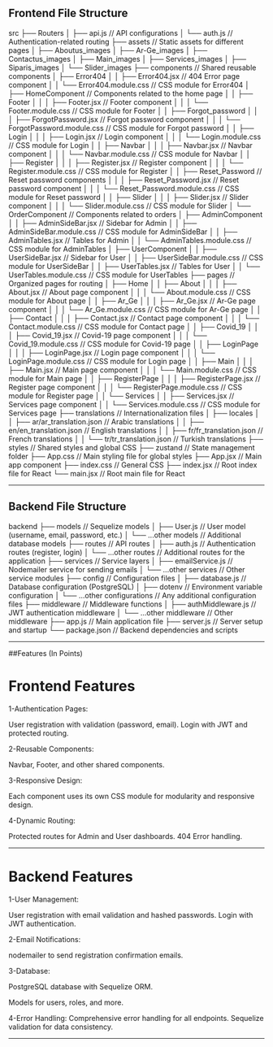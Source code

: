 ## Frontend File Structure

src
├── Routers
│   ├── api.js                        // API configurations
│   └── auth.js                       // Authentication-related routing
├── assets                            // Static assets for different pages
│   ├── Aboutus_images
│   ├── Ar-Ge_images
│   ├── Contactus_images
│   ├── Main_images
│   ├── Services_images
│   ├── Siparis_images
│   └── Slider_images
├── components                        // Shared reusable components
│   ├── Error404
│   │   ├── Error404.jsx              // 404 Error page component
│   │   └── Error404.module.css       // CSS module for Error404
│   ├── HomeComponent                 // Components related to the home page
│   │   ├── Footer
│   │   │   ├── Footer.jsx            // Footer component
│   │   │   └── Footer.module.css     // CSS module for Footer
│   │   ├── Forgot_password
│   │   │   ├── ForgotPassword.jsx    // Forgot password component
│   │   │   └── ForgotPassword.module.css  // CSS module for Forgot password
│   │   ├── Login
│   │   │   ├── Login.jsx             // Login component
│   │   │   └── Login.module.css      // CSS module for Login
│   │   ├── Navbar
│   │   │   ├── Navbar.jsx            // Navbar component
│   │   │   └── Navbar.module.css     // CSS module for Navbar
│   │   ├── Register
│   │   │   ├── Register.jsx          // Register component
│   │   │   └── Register.module.css   // CSS module for Register
│   │   ├── Reset_Password            // Reset password components
│   │   │   ├── Reset_Password.jsx    // Reset password component
│   │   │   └── Reset_Password.module.css // CSS module for Reset password
│   │   ├── Slider
│   │   │   ├── Slider.jsx            // Slider component
│   │   │   └── Slider.module.css     // CSS module for Slider
│   └── OrderComponent                // Components related to orders
│       ├── AdminComponent
│       │   ├── AdminSideBar.jsx      // Sidebar for Admin
│       │   ├── AdminSideBar.module.css  // CSS module for AdminSideBar
│       │   ├── AdminTables.jsx       // Tables for Admin
│       │   └── AdminTables.module.css   // CSS module for AdminTables
│       ├── UserComponent
│       │   ├── UserSideBar.jsx       // Sidebar for User
│       │   ├── UserSideBar.module.css   // CSS module for UserSideBar
│       │   ├── UserTables.jsx        // Tables for User
│       │   └── UserTables.module.css    // CSS module for UserTables
├── pages                             // Organized pages for routing
│   ├── Home
│   │   ├── About
│   │   │   ├── About.jsx             // About page component
│   │   │   └── About.module.css      // CSS module for About page
│   │   ├── Ar_Ge
│   │   │   ├── Ar_Ge.jsx             // Ar-Ge page component
│   │   │   └── Ar_Ge.module.css      // CSS module for Ar-Ge page
│   │   ├── Contact
│   │   │   ├── Contact.jsx           // Contact page component
│   │   │   └── Contact.module.css    // CSS module for Contact page
│   │   ├── Covid_19
│   │   │   ├── Covid_19.jsx          // Covid-19 page component
│   │   │   └── Covid_19.module.css   // CSS module for Covid-19 page
│   │   ├── LoginPage
│   │   │   ├── LoginPage.jsx         // Login page component
│   │   │   └── LoginPage.module.css  // CSS module for Login page
│   │   ├── Main
│   │   │   ├── Main.jsx              // Main page component
│   │   │   └── Main.module.css       // CSS module for Main page
│   │   ├── RegisterPage
│   │   │   ├── RegisterPage.jsx      // Register page component
│   │   │   └── RegisterPage.module.css // CSS module for Register page
│   │   └── Services
│   │       ├── Services.jsx          // Services page component
│   │       └── Services.module.css   // CSS module for Services page
├── translations                      // Internationalization files
│   ├── locales
│   │   ├── ar/ar_translation.json    // Arabic translations
│   │   ├── en/en_translation.json    // English translations
│   │   ├── fr/fr_translation.json    // French translations
│   │   └── tr/tr_translation.json    // Turkish translations
├── styles                            // Shared styles and global CSS
├── zustand                           // State management folder
├── App.css                           // Main styling file for global styles
├── App.jsx                           // Main app component
├── index.css                         // General CSS
├── index.jsx                         // Root index file for React
└── main.jsx                          // Root main file for React

--------

## Backend File Structure

backend
├── models                           // Sequelize models
│   ├── User.js                      // User model (username, email, password, etc.)
│   └── ...other models              // Additional database models
├── routes                           // API routes
│   ├── auth.js                      // Authentication routes (register, login)
│   └── ...other routes              // Additional routes for the application
├── services                         // Service layers
│   ├── emailService.js              // Nodemailer service for sending emails
│   └── ...other services            // Other service modules
├── config                           // Configuration files
│   ├── database.js                  // Database configuration (PostgreSQL)
│   ├── dotenv                       // Environment variable configuration
│   └── ...other configurations      // Any additional configuration files
├── middleware                       // Middleware functions
│   ├── authMiddleware.js            // JWT authentication middleware
│   └── ...other middleware          // Other middleware
├── app.js                           // Main application file
├── server.js                        // Server setup and startup
└── package.json                     // Backend dependencies and scripts


------------

##Features (In Points)


# Frontend Features

1-Authentication Pages:

User registration with validation (password, email).
Login with JWT and protected routing.

2-Reusable Components:

Navbar, Footer, and other shared components.

3-Responsive Design:

Each component uses its own CSS module for modularity and responsive design.

4-Dynamic Routing:

Protected routes for Admin and User dashboards.
404 Error handling.


----------------------------------------

# Backend Features

1-User Management:

User registration with email validation and hashed passwords.
Login with JWT authentication.

2-Email Notifications:

nodemailer to send registration confirmation emails.

3-Database:

PostgreSQL database with Sequelize ORM.

Models for users, roles, and more.

4-Error Handling:
Comprehensive error handling for all endpoints.
Sequelize validation for data consistency.

---------------------------------
